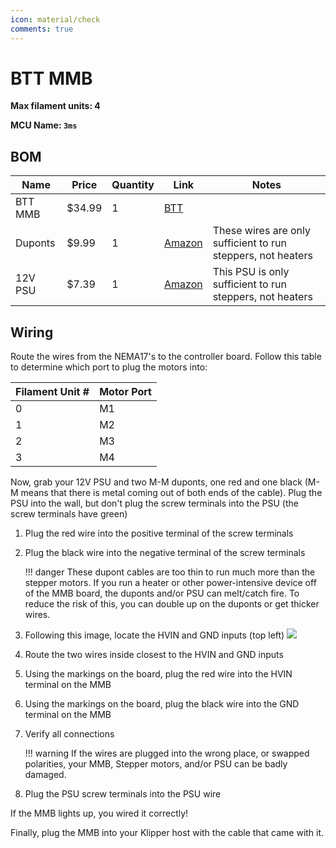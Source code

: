 ```yaml
---
icon: material/check
comments: true
---
```


# BTT MMB

**Max filament units: 4**

**MCU Name: `3ms`**

## BOM

| Name | Price | Quantity | Link | Notes |
| - | - | - | - | - |
| BTT MMB | $34.99 | 1 | [BTT](https://biqu.equipment/products/bigtreetech-mmb?srsltid=AfmBOoponySi7shutNrn8sXQ4NCBiLPUvgYTROIgp_KaDdjZcKoXTYkT) | |
Duponts | $9.99 | 1 | [Amazon](https://a.co/d/6QwGxhH) | These wires are only sufficient to run steppers, not heaters |
| 12V PSU | $7.39 | 1 | [Amazon](https://a.co/d/gLC1eli) | This PSU is only sufficient to run steppers, not heaters |

## Wiring

Route the wires from the NEMA17's to the controller board. Follow this table to determine which port to plug the motors into:

| Filament Unit # | Motor Port |
| - | - |
| 0 | M1 |
| 1 | M2 |
| 2 | M3 |
| 3 | M4 |

Now, grab your 12V PSU and two M-M duponts, one red and one black (M-M means that there is metal coming out of both ends of the cable). Plug the PSU into the wall, but don't plug the screw terminals into the PSU (the screw terminals have green)

1. Plug the red wire into the positive terminal of the screw terminals
2. Plug the black wire into the negative terminal of the screw terminals

    !!! danger
        These dupont cables are too thin to run much more than the stepper motors. If you run a heater or other power-intensive device off of the MMB board, the duponts and/or PSU can melt/catch fire. To reduce the risk of this, you can double up on the duponts or get thicker wires.

3. Following this image, locate the HVIN and GND inputs (top left)
![](bttmmbpins.jpg)
4. Route the two wires inside closest to the HVIN and GND inputs
5. Using the markings on the board, plug the red wire into the HVIN terminal on the MMB
6. Using the markings on the board, plug the black wire into the GND terminal on the MMB
7. Verify all connections

    !!! warning
        If the wires are plugged into the wrong place, or swapped polarities, your MMB, Stepper motors, and/or PSU can be badly damaged.

8. Plug the PSU screw terminals into the PSU wire

If the MMB lights up, you wired it correctly!

Finally, plug the MMB into your Klipper host with the cable that came with it.